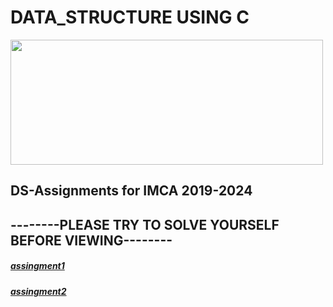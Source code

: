 <html> 
<h1>DATA_STRUCTURE USING C</h1>
<body>  
<img src="http://edlibre.com/wp-content/uploads/CProgrammingandDataStructures_1438585513.jpg"height="200"width="500">  
<h2>DS-Assignments for IMCA 2019-2024</h2>
<h2>--------PLEASE TRY TO SOLVE YOURSELF BEFORE VIEWING--------</h2>
<h5><a href="https://github.com/chandrakant100/Data_structure_using_C/tree/master/assingment1">assingment1</a></h5>
  <h5><a href="https://github.com/chandrakant100/Data_structure_using_C/tree/master/assingment2">assingment2</a></h5>
</body>  
</html>
